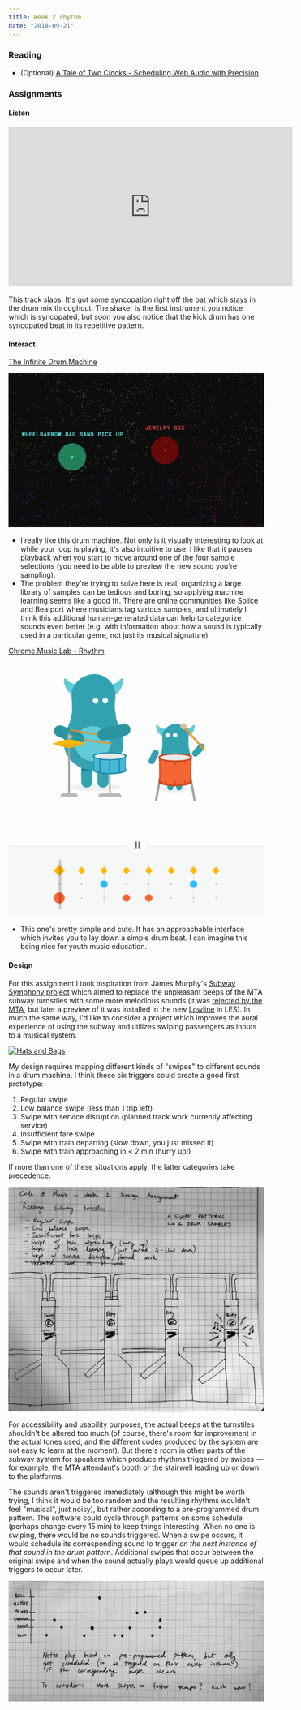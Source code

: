 ```yaml
---
title: Week 2 rhythm
date: "2018-09-21"
---
```


### Reading

- (Optional) [A Tale of Two Clocks - Scheduling Web Audio with Precision](https://www.html5rocks.com/en/tutorials/audio/scheduling/)

### Assignments

#### Listen

<iframe width="560" height="315" src="https://www.youtube.com/embed/B7PeGqqGiFo" frameborder="0" allow="encrypted-media" allowfullscreen></iframe>

This track slaps. It's got some syncopation right off the bat which stays in the drum mix throughout. The shaker is the first instrument you notice which is syncopated, but soon you also notice that the kick drum has one syncopated beat in its repetitive pattern.

#### Interact

[The Infinite Drum Machine](https://experiments.withgoogle.com/ai/drum-machine/view/)

![infinite-drum-machine](infinite-drum-machine.gif)

- I really like this drum machine. Not only is it visually interesting to look at while your loop is playing, it's also intuitive to use. I like that it pauses playback when you start to move around one of the four sample selections (you need to be able to preview the new sound you're sampling).
- The problem they're trying to solve here is real; organizing a large library of samples can be tedious and boring, so applying machine learning seems like a good fit. There are online communities like Splice and Beatport where musicians tag various samples, and ultimately I think this additional human-generated data can help to categorize sounds even better (e.g. with information about how a sound is typically used in a particular genre, not just its musical signature).

[Chrome Music Lab - Rhythm](https://musiclab.chromeexperiments.com/Rhythm/)

![chrome-music-lab-rhythm](chrome-music-lab-rhythm.gif)

- This one's pretty simple and cute. It has an approachable interface which invites you to lay down a simple drum beat. I can imagine this being nice for youth music education.

#### Design

For this assignment I took inspiration from James Murphy's [Subway Symphony project](http://gothamist.com/2014/02/24/video_james_murphy_tests_out_subway.php) which aimed to replace the unpleasant beeps of the MTA subway turnstiles with some more melodious sounds (it was [rejected by the MTA](https://pitchfork.com/news/59966-james-murphy-partners-with-heineken-for-subway-turnstile-music-project-mta-denies-it-will-happen/), but later a preview of it was installed in the new [Lowline](https://ny.curbed.com/2016/7/7/12122964/james-murphy-lowline-lab-subway-music) in LES). In much the same way, I'd like to consider a project which improves the aural experience of using the subway and utilizes swiping passengers as inputs to a musical system.

<a data-flickr-embed="true"  href="https://www.flickr.com/photos/jpstjohn/15146385312/in/photolist-p5rbEm-bfAkPx-649JJ1-6LnHk-6UazNw-3hhu8e-6UazAb-6U6AoZ-6UaDKN-6U6Cr4-6UaCrC-Bq9Vi-6U6DhP-6UaDvL-6U6BuF-6U6BWp-6U6vRD-6U6zq6-6Uaz9d-6UaxaE-6UaADf-6UaDjo-6UaApL-6U6vvt-6U6Bi8-7PauQS-6U6DwB-6Uaxo1-6U6CbH-6U6x6K-6UawVQ-6U6A9X-6UayeA-6UaznG-6UayWu-6UaBNj-6U6wT8-6Uayr3-6U6ACX-6UaBAC-C4QF5-6LnNo-6Ar9dw-7R8QtW-mZW6Ua-bxRFnX-e8JCH1-C4Qz2-agSgkc-mZXP7C" title="Hats and Bags"><img src="https://farm4.staticflickr.com/3910/15146385312_a57fab9b80_c.jpg" width="800" height="620" alt="Hats and Bags"></a><script async src="//embedr.flickr.com/assets/client-code.js" charset="utf-8"></script>

My design requires mapping different kinds of "swipes" to different sounds in a drum machine. I think these six triggers could create a good first prototype:

1. Regular swipe
2. Low balance swipe (less than 1 trip left)
3. Swipe with service disruption (planned track work currently affecting service)
4. Insufficient fare swipe
5. Swipe with train departing (slow down, you just missed it)
6. Swipe with train approaching in < 2 min (hurry up!)

If more than one of these situations apply, the latter categories take precedence.

![turnstiles-1](turnstiles-1.jpg)

For accessibility and usability purposes, the actual beeps at the turnstiles shouldn't be altered too much (of course, there's room for improvement in the actual tones used, and the different codes produced by the system are not easy to learn at the moment). But there's room in other parts of the subway system for speakers which produce rhythms triggered by swipes &mdash; for example, the MTA attendant's booth or the stairwell leading up or down to the platforms.

The sounds aren't triggered immediately (although this might be worth trying, I think it would be too random and the resulting rhythms wouldn't feel "musical", just noisy), but rather according to a pre-programmed drum pattern. The software could cycle through patterns on some schedule (perhaps change every 15 min) to keep things interesting. When no one is swiping, there would be no sounds triggered. When a swipe occurs, it would schedule its corresponding sound to trigger _on the next instance of that sound in the drum pattern_. Additional swipes that occur between the original swipe and when the sound actually plays would queue up additional triggers to occur later.

![turnstiles-2](turnstiles-2.jpg)
